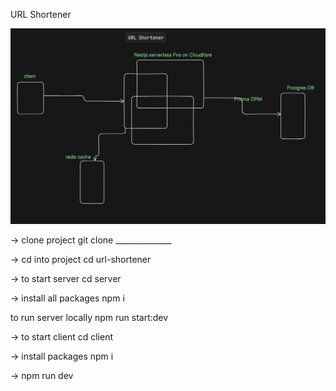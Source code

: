 URL Shortener

<img src="./sysarc.png" />

-> clone project
git clone ______________

-> cd into project
cd url-shortener

-> to start server
cd server

-> install all packages
npm i

to run server locally
npm run start:dev

-> to start client
cd client

-> install packages
npm i

-> npm run dev